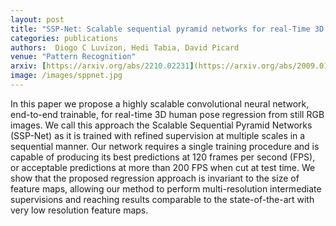 ```yaml
---
layout: post
title: "SSP-Net: Scalable sequential pyramid networks for real-Time 3D human pose regression"
categories: publications
authors:  Diogo C Luvizon, Hedi Tabia, David Picard
venue: "Pattern Recognition"
arxiv: [https://arxiv.org/abs/2210.02231](https://arxiv.org/abs/2009.01998)
image: /images/sppnet.jpg
---
```


In this paper we propose a highly scalable convolutional neural network, end-to-end trainable, for real-time 3D human pose regression from still RGB images. We call this approach the Scalable Sequential Pyramid Networks (SSP-Net) as it is trained with refined supervision at multiple scales in a sequential manner. Our network requires a single training procedure and is capable of producing its best predictions at 120 frames per second (FPS), or acceptable predictions at more than 200 FPS when cut at test time. We show that the proposed regression approach is invariant to the size of feature maps, allowing our method to perform multi-resolution intermediate supervisions and reaching results comparable to the state-of-the-art with very low resolution feature maps. 
    
